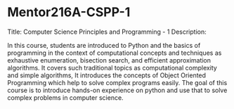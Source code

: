 # Mentor216A-CSPP-1

Title: Computer Science Principles and Programming - 1
Description:

In this course, students are introduced to Python and the basics of programming in the context of computational concepts and techniques as exhaustive enumeration, bisection search, and efficient approximation algorithms. It covers such traditional topics as computational complexity and simple algorithms, It introduces the concepts of Object Oriented Programming which help to solve complex programs easily. The goal of this course is to introduce hands-on experience on python and use that to solve complex problems in computer science. 